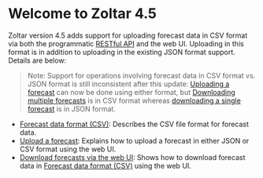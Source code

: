 # Welcome to Zoltar 4.5

Zoltar version 4.5 adds support for uploading forecast data in CSV format via both the programmatic [RESTful API](Api.md) and the web UI. Uploading in this format is in addition to uploading in the existing JSON format support. Details are below:

> Note: Support for operations involving forecast data in CSV format vs. JSON format is still inconsistent after this update: [Uploading a forecast](Forecasts.md#upload-a-forecast) can now be done using either format, but [Downloading multiple forecasts](Forecasts.md#download-multiple-forecasts) is in CSV format whereas [downloading a single forecast](Forecasts.md#download-a-single-forecast) is in JSON format.

- [Forecast data format (CSV)](FileFormats.md#forecast-data-format-csv): Describes the CSV file format for forecast data.
- [Upload a forecast](Forecasts.md#upload-a-forecast): Explains how to upload a forecast in either JSON or CSV format using the web UI.
- [Download forecasts via the web UI](Forecasts.md#download-forecasts-via-the-web-ui): Shows how to download forecast data in [Forecast data format (CSV)](#forecast-data-format-csv) using the web UI.

